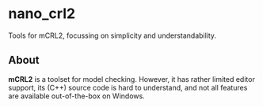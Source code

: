 
# nano_crl2

Tools for mCRL2, focussing on simplicity and understandability.

## About

**mCRL2** is a toolset for model checking. However, it has rather limited editor support, its (C++) source code is hard
to understand, and not all features are available out-of-the-box on Windows.
